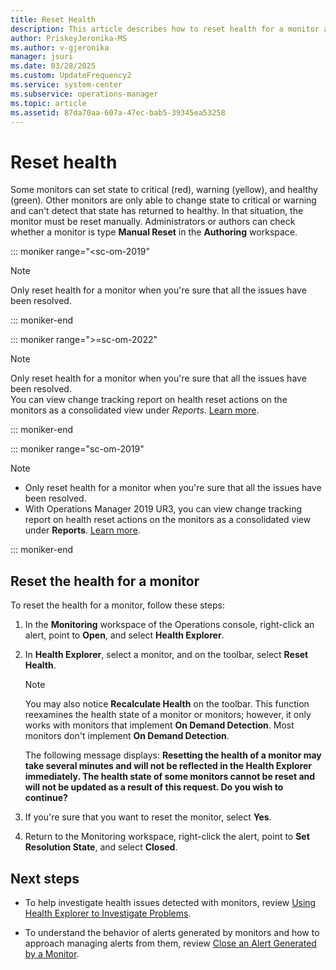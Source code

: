 ```yaml
---
title: Reset Health
description: This article describes how to reset health for a monitor after correcting the issue identified.
author: PriskeyJeronika-MS
ms.author: v-gjeronika
manager: jsuri
ms.date: 03/28/2025
ms.custom: UpdateFrequency2
ms.service: system-center
ms.subservice: operations-manager
ms.topic: article
ms.assetid: 87da70aa-607a-47ec-bab5-39345ea53258
---
```


# Reset health


Some monitors can set state to critical (red), warning (yellow), and healthy (green). Other monitors are only able to change state to critical or warning and can't detect that state has returned to healthy. In that situation, the monitor must be reset manually. Administrators or authors can check whether a monitor is type **Manual Reset** in the **Authoring** workspace.  

::: moniker range="<sc-om-2019"

> [!NOTE]  
> Only reset health for a monitor when you're sure that all the issues have been resolved.  

::: moniker-end

::: moniker range=">=sc-om-2022"

> [!NOTE]  
> Only reset health for a monitor when you're sure that all the issues have been resolved.  
> You can view change tracking report on health reset actions on the monitors as a consolidated view under *Reports*. [Learn more](management-pack-change-tracking.md#change-tracking-for-monitor-health-reset).

::: moniker-end

::: moniker range="sc-om-2019"

> [!NOTE]  
> - Only reset health for a monitor when you're sure that all the issues have been resolved.  
> - With Operations Manager 2019 UR3, you can view change tracking report on health reset actions on the monitors as a consolidated view under **Reports**. [Learn more](management-pack-change-tracking.md#change-tracking-for-monitor-health-reset).

::: moniker-end

## Reset the health for a monitor

To reset the health for a monitor, follow these steps:

1. In the **Monitoring** workspace of the Operations console, right-click an alert, point to **Open**, and select **Health Explorer**.  

2. In **Health Explorer**, select a monitor, and on the toolbar, select **Reset Health**.  

    > [!NOTE]  
    > You may also notice **Recalculate Health** on the toolbar. This function reexamines the health state of a monitor or monitors; however, it only works with monitors that implement **On Demand Detection**. Most monitors don't implement **On Demand Detection**.  

    The following message displays: **Resetting the health of a monitor may take several minutes and will not be reflected in the Health Explorer immediately. The health state of some monitors cannot be reset and will not be updated as a result of this request. Do you wish to continue?**  

3. If you're sure that you want to reset the monitor, select **Yes**.  

4. Return to the Monitoring workspace, right-click the alert, point to **Set Resolution State**, and select **Closed**.  

## Next steps

- To help investigate health issues detected with monitors, review [Using Health Explorer to Investigate Problems](manage-health-using-healthexplorer.md).  

- To understand the behavior of alerts generated by monitors and how to approach managing alerts from them, review [Close an Alert Generated by a Monitor](manage-alert-created-by-monitor.md).  
